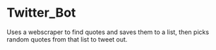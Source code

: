 # Twitter_Bot
 Uses a webscraper to find quotes and saves them to a list, then picks random quotes from that list to tweet out.
